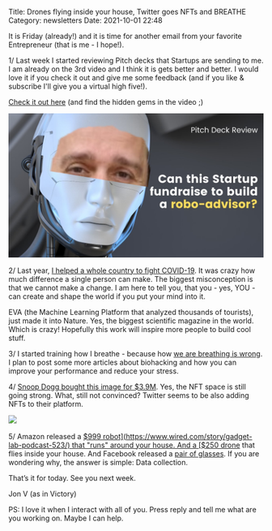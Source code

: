 Title: Drones flying inside your house, Twitter goes NFTs and BREATHE
Category: newsletters 
Date: 2021-10-01 22:48

It is Friday (already!) and it is time for another email from your favorite Entrepreneur (that is me - I hope!).



1/ Last week I started reviewing Pitch decks that Startups are sending to me. I am already on the 3rd video and I think it is gets better and better. I would love it if you check it out and give me some feedback (and if you like & subscribe I'll give you a virtual high five!).



[Check it out here](https://www.youtube.com/watch?v=X__PJmLnUAk) (and find the hidden gems in the video ;)



![](images/youtube/robo.jpeg)



2/ Last year, [I helped a whole country to fight COVID-19](https://jon.io/how-i-spent-my-summer-helping-to-save-a-whole-country). It was crazy how much difference a single person can make. The biggest misconception is that we cannot make a change. I am here to tell you, that you - yes, YOU - can create and shape the world if you put your mind into it.



EVA (the Machine Learning Platform that analyzed thousands of tourists), just made it into Nature. Yes, the biggest scientific magazine in the world. Which is crazy! Hopefully this work will inspire more people to build cool stuff.



3/ I started training how I breathe - because how [we are breathing is wrong](https://jon.io/you-are-breathing-wrong). I plan to post some more articles about biohacking and how you can improve your performance and reduce your stress.



4/ [Snoop Dogg bought this image for $3.9M](https://decrypt.co/82069/snoop-dogg-buys-xcopy-ethereum-nft-for-3-9-million). Yes, the NFT space is still going strong. What, still not convinced? Twitter seems to be also adding NFTs to their platform.


![](https://sendfoxprod.b-cdn.net/media/zZ65ikYpA0JWElypb10LTuem75N0MO9GX411EKoZ16325)





5/ Amazon released a [$999 robot](https://www.wired.com/story/gadget-lab-podcast-523/) that "runs" around your house. And a [$250 drone](https://www.theverge.com/2021/9/28/22692048/ring-always-home-cam-drone-amazon-price-release-date-specs) that flies inside your house. And Facebook released a [pair of glasses](https://www.sfgate.com/culture-columns/article/Facebook-Ray-Ban-sunglasses-Drew-Magary-16497129.php). If you are wondering why, the answer is simple: Data collection.



That’s it for today. See you next week.



Jon V (as in Victory)



PS: I love it when I interact with all of you. Press reply and tell me what are you working on. Maybe I can help.